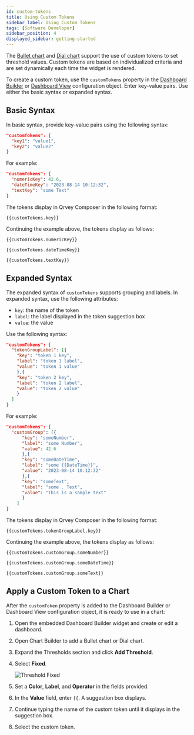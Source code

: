 ```yaml
---
id: custom-tokens
title: Using Custom Tokens
sidebar_label: Using Custom Tokens
tags: [Software Developer]
sidebar_position: 4
displayed_sidebar: getting-started
---
```

<div style={{textAlign: "justify"}}>

The [Bullet chart](../../composer/07-Creating%20Charts/07-Chart%20Types/bullet.md) and [Dial chart](../../composer/07-Creating%20Charts/07-Chart%20Types/dial.md) support the use of custom tokens to set threshold values. Custom tokens are based on individualized criteria and are set dynamically each time the widget is rendered. 

To create a custom token, use the `customTokens` property in the [Dashboard Builder](../04-Embedding%20Qrvey%20Widgets/05-Widgets/dashboard-builder.md) or [Dashboard View](../04-Embedding%20Qrvey%20Widgets/05-Widgets/dashboard-view.md) configuration object. Enter key-value pairs. Use either the basic syntax or expanded syntax.

## Basic Syntax
In basic syntax, provide key-value pairs using the following syntax:

```json
"customTokens": {
  "key1": "value1",
  "key2": "value2"
}
```

For example:

```json
"customTokens": {
  "numericKey": 42.6,
  "dateTimeKey": "2023-08-14 10:12:32",
  "textKey": "some Text"
}
```

The tokens display in Qrvey Composer in the following format:

```
{{customTokens.key}}
```

Continuing the example above, the tokens display as follows:

```
{{customTokens.numericKey}}
```

```
{{customTokens.dateTimeKey}}
```

```
{{customTokens.textKey}}
```

## Expanded Syntax

The expanded syntax of `customTokens` supports grouping and labels. In expanded syntax, use the following attributes:
* `key`: the name of the token
* `label`: the label displayed in the token suggestion box
* `value`: the value

Use the following syntax:

```json
"customTokens": {
  "tokenGroupLabel": [{
    "key": "token 1 key",
    "label": "token 1 label",
    "value": "token 1 value"
    },{
    "key": "token 2 key",
    "label": "token 2 label",
    "value": "token 2 value"
    }
  ]
}
```

For example:

```json
"customTokens": {
  "customGroup": [{
      "key": "someNumber",
      "label": "some Number",
      "value": 42.6
      },{
      "key": "someDateTime",
      "label": "some {{DateTime}}",
      "value": "2023-08-14 10:12:32"    
      },{
      "key": "someText",
      "label": "some . Text",
      "value": "This is a sample text"
      }
    ]
}
```

The tokens display in Qrvey Composer in the following format:

`{{customTokens.tokenGroupLabel.key}}`

Continuing the example above, the tokens display as follows:

```
{{customTokens.customGroup.someNumber}}
```

```
{{customTokens.customGroup.someDateTime}}
```

```
{{customTokens.customGroup.someText}}
```


## Apply a Custom Token to a Chart

After the `customToken` property is added to the Dashboard Builder or Dashboard View configuration object, it is ready to use in a chart:

1. Open the embedded Dashboard Builder widget and create or edit a dashboard.
2. Open Chart Builder to add a Bullet chart or Dial chart.
3. Expand the Thresholds section and click **Add Threshold**.
4. Select **Fixed**.

    ![Threshold Fixed](https://s3.amazonaws.com/cdn.qrvey.com/documentation_assets/ui-docs/dataviews/chart-types-all/Dial/threshold-fixed-83.png)

5. Set a **Color**, **Label**, and **Operator** in the fields provided.
6. In the **Value** field, enter `{{`. A suggestion box displays.
7. Continue typing the name of the custom token until it displays in the suggestion box.
8. Select the custom token.

</div>
